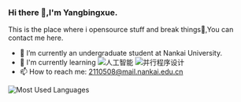 ### Hi there 👋,I'm Yangbingxue.
This is the place where i opensource stuff and break things🌸,You can contact me here.
- 🔭 I’m currently an undergraduate student at Nankai University.
- 🧭 I'm currently learning ![人工智能](https://img.shields.io/badge/Course-AI-yellowgreen)  ![并行程序设计](https://img.shields.io/badge/Course-parallel——programming-blue)
- 📫 How to reach me: 2110508@mail.nankai.edu.cn
  
![Most Used Languages](https://github-readme-stats.vercel.app/api/top-langs/?username=Molotovgirl1&theme=dark&layout=compact)


